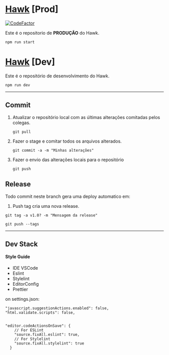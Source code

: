 # [Hawk](https://hawkproject.herokuapp.com/) [Prod]

 [![CodeFactor](https://www.codefactor.io/repository/github/jrvansuita/hawk/badge?s=6dc2de9a8a50bdc0f1b72cae64e4eba7596e73cb)](https://www.codefactor.io/repository/github/jrvansuita/hawk)

Este é o repositorio de **PRODUÇÃO** do Hawk.

``` npm run start ```

# [Hawk](https://hawkdev.herokuapp.com) [Dev]

Este é o repositório de desenvolvimento do Hawk.

``` npm run dev ```

----

## Commit

 1. Atualizar o repositório local com as últimas alterações comitadas pelos colegas.

    ``` git pull ```

 2. Fazer o stage e comitar todos os arquivos alterados.

    ``` git commit -a -m "Minhas alterações" ```

 3. Fazer o envio das alterações locais para o repositório

    ``` git push ```


## Release

Todo commit neste branch gera uma deploy automatico em:

 1. Push tag cria uma nova release.

  ``` git tag -a v1.0? -m "Mensagem da release"  ```

  ``` git push --tags ```

----

## Dev Stack

#### Style Guide

- IDE VSCode
- Eslint
- Stylelint
- EditorConfig
- Prettier


on settings.json:

```
"javascript.suggestionActions.enabled": false,
"html.validate.scripts": false,


"editor.codeActionsOnSave": {
    // For ESLint
    "source.fixAll.eslint": true,
    // For Stylelint
    "source.fixAll.stylelint": true
  }
```

